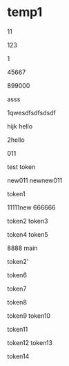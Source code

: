 # temp1
11

123

1

45667

899000

asss

1qwesdfsdfsdsdf

hijk
hello

2hello

011

test
token

new011
newnew011


token1

11111new
666666

token2
token3

token4
token5

8888
main

token2'

token6


token7

token8

token9
token10

token11

token12
token13

token14
